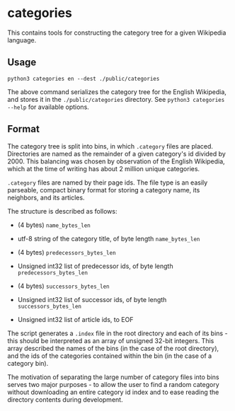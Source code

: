 # categories

This contains tools for constructing the category tree for a 
given Wikipedia language.

## Usage
```shell
python3 categories en --dest ./public/categories
```

The above command serializes the category tree for the 
English Wikipedia, and stores it in the `./public/categories`
directory. See `python3 categories --help` for available 
options.

## Format

The category tree is split into bins, in which `.category` 
files are placed. Directories are named as the remainder of 
a given category's id divided by 2000. This balancing was 
chosen by observation of the English Wikipedia, which at the 
time of writing has about 2 million unique categories.

`.category` files are named by their page ids. The file type is 
an easily parseable, compact binary format for storing a 
category name, its neighbors, and its articles. 

The structure is described as follows:

* (4 bytes) `name_bytes_len`

* utf-8 string of the category title, of byte length 
  `name_bytes_len`

* (4 bytes) `predecessors_bytes_len`

* Unsigned int32 list of predecessor ids, of byte length
  `predecessors_bytes_len`
* (4 bytes) `successors_bytes_len`

* Unsigned int32 list of successor ids, of byte length 
  `successors_bytes_len`

* Unsigned int32 list of article ids, to EOF

The script generates a `.index` file in the root directory and 
each of its bins - this should be interpreted as an array 
of unsigned 32-bit integers. This array described the names of 
the bins (in the case of the root directory), and the ids of 
the categories contained within the bin (in the case of a 
category bin).

The motivation of separating the large number of category 
files into bins serves two major purposes - to allow the user 
to find a random category without downloading an entire 
category id index and to ease reading the directory 
contents during development.
